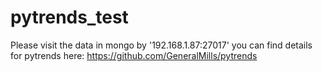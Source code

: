 # pytrends_test

Please visit the data in mongo by '192.168.1.87:27017'
you can find details for pytrends here: https://github.com/GeneralMills/pytrends 
